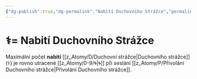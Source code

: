 ```yaml
---
{"dg-publish":true,"dg-permalink":"Nabití Duchovního Strážce","permalink":"/Nabití Duchovního Strážce/"}
---
```


# ⚕️= Nabití Duchovního Strážce
Maximální počet **nabití** [[z_Atomy/D/Duchovní strážce\|Duchovního strážce]] (⚕️) je rovno utracené [[z_Atomy/0-9/🌀\|🌀]] při seslání [[z_Atomy/P/Přivolání Duchovního strážce\|Přivolání Duchovního strážce]].